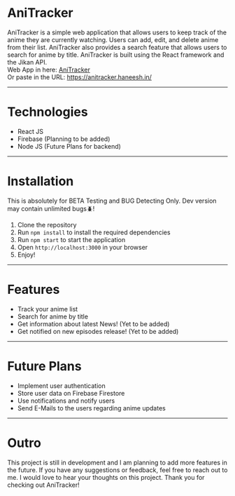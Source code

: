 # AniTracker
AniTracker is a simple web application that allows users to keep track of the anime they are currently watching. Users can add, edit, and delete anime from their list. AniTracker also provides a search feature that allows users to search for anime by title. AniTracker is built using the React framework and the Jikan API.
<br>
Web App in here: [AniTracker](https://anitracker.haneesh.in/) 
<br>
Or paste in the URL: https://anitracker.haneesh.in/
<hr>

# Technologies
<ul>
    <li>React JS</li>
    <li>Firebase (Planning to be added)</li>
    <li>Node JS (Future Plans for backend)</li>
</ul>
<hr>

# Installation
This is absolutely for BETA Testing and BUG Detecting Only. Dev version may contain unlimited bugs🪲!
1. Clone the repository
2. Run `npm install` to install the required dependencies
3. Run `npm start` to start the application
4. Open `http://localhost:3000` in your browser
5. Enjoy!
<hr>

# Features
<ul>
    <li>Track your anime list</li>
    <li>Search for anime by title</li>
    <li>Get information about latest News! (Yet to be added)</li>
    <li>Get notified on new episodes release! (Yet to be added)</li>
</ul>
<hr>

# Future Plans
<ul>
    <li>Implement user authentication</li>
    <li>Store user data on Firebase Firestore</li>
    <li>Use notifications and notify users</li>
    <li>Send E-Mails to the users regarding anime updates</li>
</ul>
<hr>

# Outro
This project is still in development and I am planning to add more features in the future. If you have any suggestions or feedback, feel free to reach out to me. I would love to hear your thoughts on this project. Thank you for checking out AniTracker!
